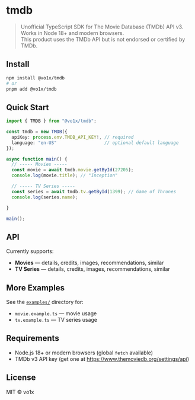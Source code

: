 # tmdb

> Unofficial TypeScript SDK for The Movie Database (TMDb) API v3.  
> Works in Node 18+ and modern browsers.  
> This product uses the TMDb API but is not endorsed or certified by TMDb.

## Install

```sh
npm install @vo1x/tmdb
# or
pnpm add @vo1x/tmdb
```

## Quick Start

```ts
import { TMDB } from "@vo1x/tmdb";

const tmdb = new TMDB({
  apiKey: process.env.TMDB_API_KEY!, // required
  language: "en-US"                  // optional default language
});

async function main() {
  // ----- Movies -----
  const movie = await tmdb.movie.getById(27205);
  console.log(movie.title); // "Inception"

  // ----- TV Series -----
  const series = await tmdb.tv.getById(1399); // Game of Thrones
  console.log(series.name);

}

main();
```

## API

Currently supports:
- **Movies** — details, credits, images, recommendations, similar
- **TV Series** — details, credits, images, recommendations, similar

## More Examples
See the [`examples/`](./examples) directory for:
- `movie.example.ts` — movie usage
- `tv.example.ts` — TV series usage

## Requirements
- Node.js 18+ or modern browsers (global `fetch` available)
- TMDb v3 API key (get one at https://www.themoviedb.org/settings/api)

## License
MIT © vo1x
